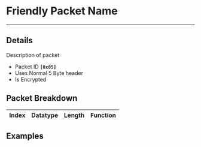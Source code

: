 # Friendly Packet Name #

---


## Details ##

Description of packet
  * Packet ID **`[0x05]`**
  * Uses Normal 5 Byte header
  * Is Encrypted

## Packet Breakdown ##
| Index | Datatype | Length | Function |
|:------|:---------|:-------|:---------|

## Examples ##